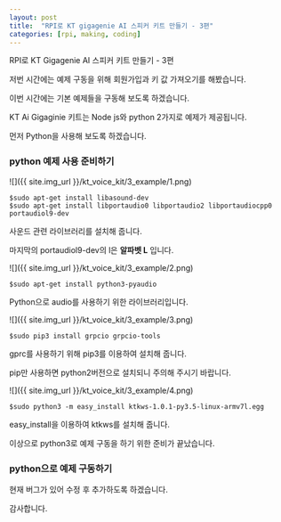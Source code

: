 ```yaml
---
layout: post
title:  "RPI로 KT gigagenie AI 스피커 키트 만들기 - 3편"
categories: [rpi, making, coding]
---
```


RPI로 KT Gigagenie AI 스피커 키트 만들기 - 3편

저번 시간에는 예제 구동을 위해 회원가입과 키 값 가져오기를 해봤습니다.

이번 시간에는 기본 예제들을 구동해 보도록 하겠습니다.

KT Ai Gigaginie 키트는 Node js와 python 2가지로 예제가 제공됩니다.

먼저 Python을 사용해 보도록 하겠습니다.

### python 예제 사용 준비하기

![]({{ site.img_url }}/kt_voice_kit/3_example/1.png)

~~~
$sudo apt-get install libasound-dev
$sudo apt-get install libportaudio0 libportaudio2 libportaudiocpp0 portaudiol9-dev
~~~

사운드 관련 라이브러리를 설치해 줍니다.

마지막의 portaudiol9-dev의 l은 **알파벳 L** 입니다.

![]({{ site.img_url }}/kt_voice_kit/3_example/2.png)

~~~
$sudo apt-get install python3-pyaudio
~~~

Python으로 audio를 사용하기 위한 라이브러리입니다.

![]({{ site.img_url }}/kt_voice_kit/3_example/3.png)

~~~
$sudo pip3 install grpcio grpcio-tools
~~~

gprc를 사용하기 위해 pip3를 이용하여 설치해 줍니다.

pip만 사용하면 python2버전으로 설치되니 주의해 주시기 바랍니다.

![]({{ site.img_url }}/kt_voice_kit/3_example/4.png)

~~~
$sudo python3 -m easy_install ktkws-1.0.1-py3.5-linux-armv7l.egg
~~~

easy_install을 이용하여 ktkws를 설치해 줍니다.

이상으로 python3로 예제 구동을 하기 위한 준비가 끝났습니다.

### python으로 예제 구동하기

현재 버그가 있어 수정 후 추가하도록 하겠습니다.

감사합니다.
